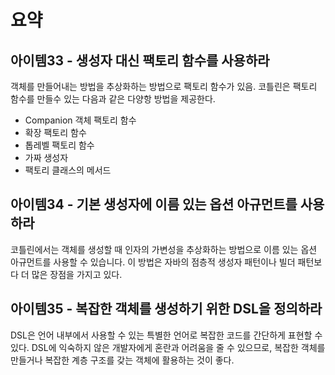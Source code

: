 # 요약
## 아이템33 - 생성자 대신 팩토리 함수를 사용하라
 객체를 만들어내는 방법을 추상화하는 방법으로 팩토리 함수가 있음. 코틀린은 팩토리 
함수를 만들수 있는 다음과 같은 다양항 방법을 제공한다.
- Companion 객체 팩토리 함수
- 확장 팩토리 함수
- 톱레벨 팩토리 함수
- 가짜 생성자
- 팩토리 클래스의 메서드

## 아이템34 - 기본 생성자에 이름 있는 옵션 아규먼트를 사용하라
 코틀린에서는 객체를 생성할 때 인자의 가변성을 추상화하는 방법으로 이름 있는 옵션
아규먼트를 사용할 수 있습니다. 이 방법은 자바의 점층적 생성자 패턴이나 빌더 패턴보다
더 많은 장점을 가지고 있다.

## 아이템35 - 복잡한 객체를 생성하기 위한 DSL을 정의하라
 DSL은 언어 내부에서 사용할 수 있는 특별한 언어로 복잡한 코드를 간단하게 표현할 수
있다. DSL에 익숙하지 않은 개발자에게 혼란과 어려움을 줄 수 있으므로, 복잡한 객체를
만들거나 복잡한 계층 구조를 갖는 객체에 활용하는 것이 좋다.